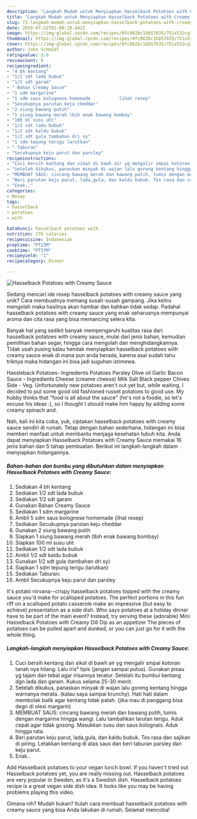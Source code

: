 ```yaml
---
description: "Langkah Mudah untuk Menyiapkan Hasselback Potatoes with Creamy Sauce, Lezat"
title: "Langkah Mudah untuk Menyiapkan Hasselback Potatoes with Creamy Sauce, Lezat"
slug: 73-langkah-mudah-untuk-menyiapkan-hasselback-potatoes-with-creamy-sauce-lezat
date: 2020-07-22T01:08:19.642Z
image: https://img-global.cpcdn.com/recipes/0fc862bc1bb57635/751x532cq70/hasselback-potatoes-with-creamy-sauce-foto-resep-utama.jpg
thumbnail: https://img-global.cpcdn.com/recipes/0fc862bc1bb57635/751x532cq70/hasselback-potatoes-with-creamy-sauce-foto-resep-utama.jpg
cover: https://img-global.cpcdn.com/recipes/0fc862bc1bb57635/751x532cq70/hasselback-potatoes-with-creamy-sauce-foto-resep-utama.jpg
author: John Schmidt
ratingvalue: 3.6
reviewcount: 9
recipeingredient:
- "4 bh kentang"
- "1/2 sdt lada bubuk"
- "1/2 sdt garam"
- " Bahan Creamy Sauce"
- "1 sdm margarine"
- "5 sdm saus bolognese homemade           lihat resep"
- "Secukupnya parutan keju cheddar"
- "2 siung bawang putih"
- "1 siung bawang merah lbih enak bawang bombay"
- "100 ml susu uht"
- "1/2 sdt lada bubuk"
- "1/2 sdt kaldu bubuk"
- "1/2 sdt gula tambahan dri sy"
- "1 sdm tepung terigu larutkan"
- " Taburan"
- "Secukupnya keju parut dan parsley"
recipeinstructions:
- "Cuci bersih kentang dan sikat di bawh air yg mengalir smpai kotoran tanah nya hilang. Lalu iris² tipis (jangan sampai putus). Gunakan pisau yg tajam dan tebal agar irisannya teratur. Setelah itu bumbui kentang dgn lada dan garam. Kukus selama 25-30 menit."
- "Setelah dikukus, panaskan minyak di wajan lalu goreng kentang hingga warnanya merata. (kalau saya sampai krunchy). Hati hati dalam membolak balik agar kentang tidak patah. (jika mau di panggang bisa degn di olesi margarin)"
- "MEMBUAT SAUS: cincang bawang merah dan bawang putih, tumis dengan margarine hingga wangi. Lalu tambahkan larutan terigu. Aduk cepat agar tidak gosong. Masukkan susu dan saus bolognais. Aduk hingga rata."
- "Beri parutan keju parut, lada,gula, dan kaldu bubuk. Tes rasa dan sajikan di piring. Letakkan kentang di atas saus dan beri taburan parsley dan keju parut."
- "Enak.."
categories:
- Resep
tags:
- hasselback
- potatoes
- with

katakunci: hasselback potatoes with 
nutrition: 276 calories
recipecuisine: Indonesian
preptime: "PT23M"
cooktime: "PT37M"
recipeyield: "1"
recipecategory: Dinner

---
```



![Hasselback Potatoes with Creamy Sauce](https://img-global.cpcdn.com/recipes/0fc862bc1bb57635/751x532cq70/hasselback-potatoes-with-creamy-sauce-foto-resep-utama.jpg)

Sedang mencari ide resep hasselback potatoes with creamy sauce yang unik? Cara membuatnya memang susah-susah gampang. Jika keliru mengolah maka hasilnya akan hambar dan bahkan tidak sedap. Padahal hasselback potatoes with creamy sauce yang enak seharusnya mempunyai aroma dan cita rasa yang bisa memancing selera kita.

Banyak hal yang sedikit banyak mempengaruhi kualitas rasa dari hasselback potatoes with creamy sauce, mulai dari jenis bahan, kemudian pemilihan bahan segar, hingga cara mengolah dan menghidangkannya. Tidak usah pusing kalau hendak menyiapkan hasselback potatoes with creamy sauce enak di mana pun anda berada, karena asal sudah tahu triknya maka hidangan ini bisa jadi suguhan istimewa.

Hassleback Potatoes- Ingredients Potatoes Parsley Olive oil Garlic Bacon Sauce - Ingredients Cheese (creame cheese) Milk Salt Black pepper Chives Side - Veg. Unfortunately new potatoes aren&#39;t out yet but, while waiting, I decided to put some good old fashioned russet potatoes to good use. My hubby thinks that &#34;food is all about the sauce&#34; (he&#39;s not a foodie, so let&#39;s excuse his ideas :), so I thought I should make him happy by adding some creamy spinach and.


Nah, kali ini kita coba, yuk, ciptakan hasselback potatoes with creamy sauce sendiri di rumah. Tetap dengan bahan sederhana, hidangan ini bisa memberi manfaat untuk membantu menjaga kesehatan tubuh kita. Anda dapat menyiapkan Hasselback Potatoes with Creamy Sauce memakai 16 jenis bahan dan 5 tahap pembuatan. Berikut ini langkah-langkah dalam menyiapkan hidangannya.

<!--inarticleads1-->

##### Bahan-bahan dan bumbu yang dibutuhkan dalam menyiapkan Hasselback Potatoes with Creamy Sauce:

1. Sediakan 4 bh kentang
1. Sediakan 1/2 sdt lada bubuk
1. Sediakan 1/2 sdt garam
1. Gunakan  Bahan Creamy Sauce
1. Sediakan 1 sdm margarine
1. Ambil 5 sdm saus bolognese homemade           (lihat resep)
1. Sediakan Secukupnya parutan keju cheddar
1. Gunakan 2 siung bawang putih
1. Siapkan 1 siung bawang merah (lbih enak bawang bombay)
1. Siapkan 100 ml susu uht
1. Sediakan 1/2 sdt lada bubuk
1. Ambil 1/2 sdt kaldu bubuk
1. Gunakan 1/2 sdt gula (tambahan dri sy)
1. Siapkan 1 sdm tepung terigu (larutkan)
1. Sediakan  Taburan:
1. Ambil Secukupnya keju parut dan parsley


It&#39;s potato nirvana--crispy hasselback potatoes topped with the creamy sauce you&#39;d make for scalloped potatoes. The perfect portions in this fun riff on a scalloped potato casserole make an impressive (but easy to achieve) presentation as a side dish. Who says potatoes at a holiday dinner have to be part of the main event? Instead, try serving these (adorable) Mini Hasselback Potatoes with Creamy Dill Dip as an appetizer The pieces of potatoes can be pulled apart and dunked, or you can just go for it with the whole thing. 

<!--inarticleads2-->

##### Langkah-langkah menyiapkan Hasselback Potatoes with Creamy Sauce:

1. Cuci bersih kentang dan sikat di bawh air yg mengalir smpai kotoran tanah nya hilang. Lalu iris² tipis (jangan sampai putus). Gunakan pisau yg tajam dan tebal agar irisannya teratur. Setelah itu bumbui kentang dgn lada dan garam. Kukus selama 25-30 menit.
1. Setelah dikukus, panaskan minyak di wajan lalu goreng kentang hingga warnanya merata. (kalau saya sampai krunchy). Hati hati dalam membolak balik agar kentang tidak patah. (jika mau di panggang bisa degn di olesi margarin)
1. MEMBUAT SAUS: cincang bawang merah dan bawang putih, tumis dengan margarine hingga wangi. Lalu tambahkan larutan terigu. Aduk cepat agar tidak gosong. Masukkan susu dan saus bolognais. Aduk hingga rata.
1. Beri parutan keju parut, lada,gula, dan kaldu bubuk. Tes rasa dan sajikan di piring. Letakkan kentang di atas saus dan beri taburan parsley dan keju parut.
1. Enak..


Add Hasselback potatoes to your vegan lunch bowl. If you haven&#39;t tried out Hasselback potatoes yet, you are really missing out. Hasselback potatoes are very popular in Sweden, as it&#39;s a Swedish dish. Hasselback potatoes recipe is a great vegan side dish idea. It looks like you may be having problems playing this video. 

Gimana nih? Mudah bukan? Itulah cara membuat hasselback potatoes with creamy sauce yang bisa Anda lakukan di rumah. Selamat mencoba!
